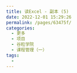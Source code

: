 ```yaml
---
title: 读Excel - 副本 (5)
date: 2022-12-01 15:29:26
permalink: /pages/63475f/
categories:
  - 更多
  - 项目
  - 谷粒学院
  - 课程管理（一）
tags:
  - 
---
```

